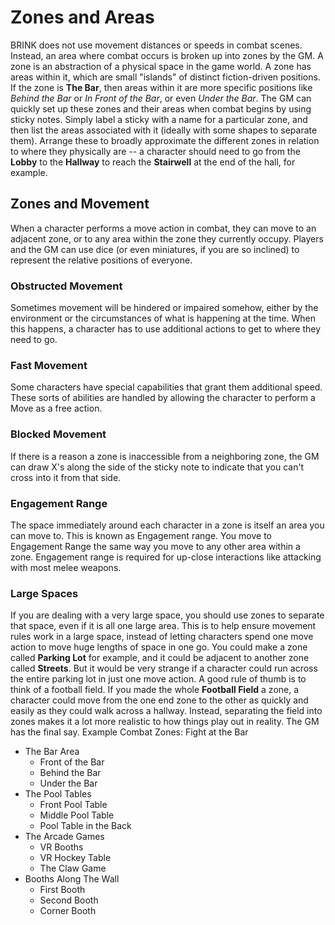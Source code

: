 # Zones and Areas
BRINK does not use movement distances or speeds in combat scenes. Instead, an area where combat occurs is broken up into zones by the GM. 
A zone is an abstraction of a physical space in the game world. A zone has areas within it, which are small "islands" of distinct fiction-driven positions. If the zone is **The Bar**, then areas within it are more specific positions like *Behind the Bar* or *In Front of the Bar*, or even *Under the Bar*. 
The GM can quickly set up these zones and their areas when combat begins by using sticky notes. Simply label a sticky with a name for a particular zone, and then list the areas associated with it (ideally with some shapes to separate them). Arrange these to broadly approximate the different zones in relation to where they physically are -- a character should need to go from the **Lobby** to the **Hallway** to reach the **Stairwell** at the end of the hall, for example. 
## Zones and Movement
When a character performs a move action in combat, they can move to an adjacent zone, or to any area within the zone they currently occupy. Players and the GM can use dice (or even miniatures, if you are so inclined) to represent the relative positions of everyone. 
### Obstructed Movement
Sometimes movement will be hindered or impaired somehow, either by the environment or the circumstances of what is happening at the time. When this happens, a character has to use additional actions to get to where they need to go. 
### Fast Movement
Some characters have special capabilities that grant them additional speed. These sorts of abilities are handled by allowing the character to perform a Move as a free action. 
### Blocked Movement
If there is a reason a zone is inaccessible from a neighboring zone, the GM can draw X's along the side of the sticky note to indicate that you can't cross into it from that side. 
### Engagement Range
The space immediately around each character in a zone is itself an area you can move to. This is known as Engagement range. You move to Engagement Range the same way you move to any other area within a zone. Engagement range is required for up-close interactions like attacking with most melee weapons. 
### Large Spaces
If you are dealing with a very large space, you should use zones to separate that space, even if it is all one large area. This is to help ensure movement rules work in a large space, instead of letting characters spend one move action to move huge lengths of space in one go. You could make a zone called **Parking Lot** for example, and it could be adjacent to another zone called **Streets**. But it would be very strange if a character could run across the entire parking lot in just one move action. 
A good rule of thumb is to think of a football field. If you made the whole **Football Field** a zone, a character could move from the one end zone to the other as quickly and easily as they could walk across a hallway. Instead, separating the field into zones makes it a lot more realistic to how things play out in reality. The GM has the final say. 
Example Combat Zones: Fight at the Bar
* The Bar Area
	* Front of the Bar
	* Behind the Bar
	* Under the Bar
* The Pool Tables
	* Front Pool Table
	* Middle Pool Table
	* Pool Table in the Back
* The Arcade Games
	* VR Booths
	* VR Hockey Table
	* The Claw Game
* Booths Along The Wall
	* First Booth
	* Second Booth
	* Corner Booth